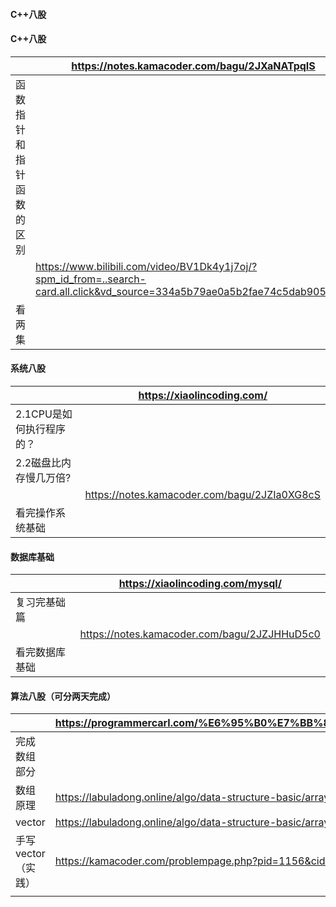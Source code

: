 #### C++八股
#### C++八股

|               | https://notes.kamacoder.com/bagu/2JXaNATpqIS                                                                                |
| ------------- | --------------------------------------------------------------------------------------------------------------------------- |
|  函数指针和指针函数的区别 |                                                                                                                             |
|               | https://www.bilibili.com/video/BV1Dk4y1j7oj/?spm_id_from=..search-card.all.click&vd_source=334a5b79ae0a5b2fae74c5dab9051d5b |
| 看两集           |                                                                                                                             |

#### 系统八股

|                 | https://xiaolincoding.com/                   |
| --------------- | -------------------------------------------- |
| 2.1CPU是如何执行程序的？ |                                              |
| 2.2磁盘比内存慢几万倍?   |                                              |
|                 | https://notes.kamacoder.com/bagu/2JZIa0XG8cS |
| 看完操作系统基础        |                                              |

#### 数据库基础

|         | https://xiaolincoding.com/mysql/             |
| ------- | -------------------------------------------- |
| 复习完基础篇  |                                              |
|         | https://notes.kamacoder.com/bagu/2JZJHHuD5c0 |
| 看完数据库基础 |                                              |
#### 算法八股（可分两天完成）

|              | https://programmercarl.com/%E6%95%B0%E7%BB%84%E7%90%86%E8%AE%BA%E5%9F%BA%E7%A1%80.html |
| ------------ | -------------------------------------------------------------------------------------- |
| 完成数组部分       |                                                                                        |
| 数组原理         | https://labuladong.online/algo/data-structure-basic/array-basic/                       |
| vector       | https://labuladong.online/algo/data-structure-basic/array-implement/                   |
| 手写vector（实践） | https://kamacoder.com/problempage.php?pid=1156&cid=10&lid=105                          |
|              |                                                                                        |
